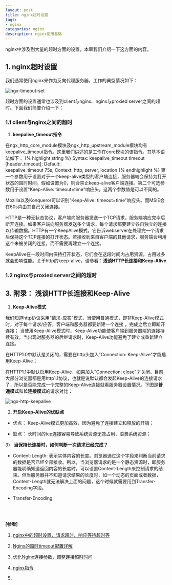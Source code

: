 ```yaml
---
layout: post
title: nginx超时设置
tags:
- nginx
categories: nginx
description: nginx使用基础
---
```


nginx中涉及到大量的超时方面的设置，本章我们介绍一下这方面的内容。

<!-- more -->

## 1. nginx超时设置

我们通常使用nginx来作为反向代理服务器，工作的典型情况如下：

![ngx-timeout-set](https://ivanzz1001.github.io/records/assets/img/nginx/ngx_timeout_set.jpg)

超时方面的设置通常也涉及到client与nginx、nginx与proxied server之间的超时。下面我们简要介绍一下：

### 1.1 client与nginx之间的超时
1) **keepalive_timeout指令**

在ngx_http_core_module模块及ngx_http_upstream_module模块均有keepalive_timeout指令。这里我们讲述的是工作在core模块的该指令。其基本语法如下：
{% highlight string %}
Syntax:	keepalive_timeout timeout [header_timeout];
Default:	
keepalive_timeout 75s;
Context:	http, server, location
{% endhighlight %}
第一个参数用于设置对于一个keep-alive类型的客户端连接，服务器端会保持为打开状态的超时时间。假如设置为0，则会禁止keep-alive客户端连接。第二个可选参数用于设置"Keep-Alive: timeout=time"响应头。这两个参数值是可以不同的。

Mozilla以及Konqueror可以识别"Keep-Alive: timeout=time"响应头。而MSIE会在60s内由其自己关闭连接。


HTTP是一种无状态协议，客户端向服务器发送一个TCP请求，服务端响应完毕后断开连接。如果客户端向服务器发送多个请求，每个请求都要建立各自独立的连接以传输数据。HTTP有一个KeepAlive模式，它告诉webserver在处理完一个请求后保持这个TCP连接的打开状态。若接收到来自客户端的其他请求，服务端会利用这个未被关闭的连接，而不需要再建立一个连接。

KeepAlive在一段时间内保持打开状态，它们会在这段时间内占用资源。占用过多就会影响性能。关于http的keep-alive，请参看：**浅谈HTTP长连接和Keep-Alive**

### 1.2 nginx与proxied server之间的超时




## 3. 附录： 浅谈HTTP长连接和Keep-Alive

1) **Keep-Alive模式**

我们知道http协议采用“请求-应答”模式，当使用普通模式，即非Keep-Alive模式时，对于每个请求/应答，客户端和服务器都要新建一个连接 ，完成之后立即断开连接； 当使用Keep-Alive模式时，Keep-Alive功能使客户端到服务器端的连接持续有效，当出现对服务器的后继请求时，Keep-Alive功能避免了建立或重新建立连接。

在HTTP1.0中默认是关闭的，需要在http头加入"Connection: Keep-Alive"才能启用Keep-Alive；

在HTTP1.1中默认启用Keep-Alive，如果加入"Connection: close"才关闭。目前大部分浏览器都是用http1.1协议，也就是说默认都会发起Keep-Alive的连接请求了，所以是否能完成一个完整的Keep-Alive连接就看服务器设置情况。下图是**普通模式**和**长连接模式**的请求对比：


![ngx-http-keepalive](https://ivanzz1001.github.io/records/assets/img/nginx/ngx_http_keepalive.png)


2) **开启Keep-Alive的优缺点**

* 优点： Keep-Alive模式更加高效，因为避免了连接建立和释放的开销；

* 缺点： 长时间的tcp连接容易导致系统资源无效占用，浪费系统资源；

3） **当保持长连接时，如何判断一次请求已经完成？**

* Content-Length: 表示实体内容的长度。浏览器通过这个字段来判断当前请求的数据是否已经全部接收。所以，当浏览器请求的是一个静态资源时，即服务器能明确知道返回内容的长度时，可以设置Content-Length来控制请求的结束。但当服务器并不知道请求结果的长度时，如一个动态的页面或者数据，Content-Length就无法解决上面的问题，这个时候就需要用到Transfer-Encoding字段。

* Transfer-Encoding: 



<br />
<br />

**[参看]**

1. [nginx中的超时设置，请求超时、响应等待超时等](https://www.cnblogs.com/lemon-flm/p/8352194.html)

2. [Nginx的超时timeout配置详解](https://www.jb51.net/article/131868.htm)

4. [优化Nginx连接参数，调整连接超时时间](https://blog.51cto.com/13673885/2299770)

5. [nginx指令](http://nginx.org/en/docs/dirindex.html)

6. []()

<br />
<br />
<br />

